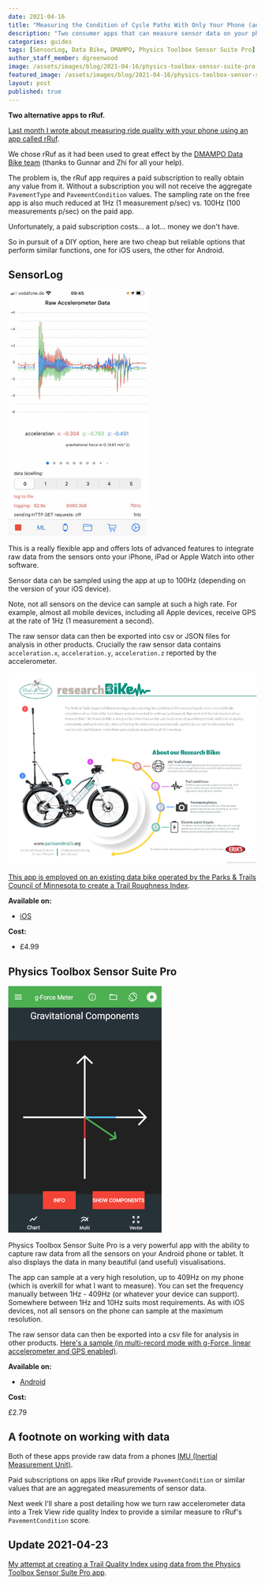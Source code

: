 ```yaml
---
date: 2021-04-16
title: "Measuring the Condition of Cycle Paths With Only Your Phone (an update)"
description: "Two consumer apps that can measure sensor data on your phone to record ride quality."
categories: guides
tags: [SensorLog, Data Bike, DMAMPO, Physics Toolbox Sensor Suite Pro]
author_staff_member: dgreenwood
image: /assets/images/blog/2021-04-16/physics-toolbox-sensor-suite-pro-meta.jpeg
featured_image: /assets/images/blog/2021-04-16/physics-toolbox-sensor-suite-pro-sm.jpeg
layout: post
published: true
---
```


**Two alternative apps to rRuf.**

[Last month I wrote about measuring ride quality with your phone using an app called rRuf](/blog/2021/measuring-condition-cycle-paths-phone).

We chose rRuf as it had been used to great effect by the [DMAMPO Data Bike team](https://dmampo.org/data-bike/) (thanks to Gunnar and Zhi for all your help).

The problem is, the rRuf app requires a paid subscription to really obtain any value from it. Without a subscription you will not receive the aggregate `PavementType` and `PavementCondition` values. The sampling rate on the free app is also much reduced at 1Hz (1 measurement p/sec) vs. 100Hz (100 measurements p/sec) on the paid app.

Unfortunately, a paid subscription costs... a lot... money we don't have.

So in pursuit of a DIY option, here are two cheap but reliable options that perform similar functions, one for iOS users, the other for Android.

## SensorLog

<img class="img-fluid" src="/assets/images/blog/2021-04-16/sensorlog.jpeg" alt="SensorLog iOS app" title="SensorLog iOS app" />

This is a really flexible app and offers lots of advanced features to integrate raw data from the sensors onto your iPhone, iPad or Apple Watch into other software. 

Sensor data can be sampled using the app at up to 100Hz (depending on the version of your iOS device).

Note, not all sensors on the device can sample at such a high rate. For example, almost all mobile devices, including all Apple devices, receive GPS at the rate of 1Hz (1 measurement a second).

The raw sensor data can then be exported into csv or JSON files for analysis in other products. Crucially the raw sensor data contains `acceleration.x`, `acceleration.y`, `acceleration.z` reported by the accelerometer.


<img class="img-fluid" src="/assets/images/blog/2021-04-16/ResearchBikeInfographic-sm.jpeg" alt="Minnesota Research Bike" title="Minnesota Research Bike" />

[This app is employed on an existing data bike operated by the Parks & Trails Council of Minnesota to create a Trail Roughness Index](https://www.parksandtrails.org/2018/07/31/researchbike-adventure-underway/).

**Available on:**

* [iOS](https://apps.apple.com/gb/app/sensorlog/id388014573)

**Cost:**

* £4.99

## Physics Toolbox Sensor Suite Pro

<img class="img-fluid" src="/assets/images/blog/2021-04-16/Physics-Toolbox-Accelerometer-app.png" alt="Physics Toolbox Accelerometer app" title="Physics Toolbox Accelerometer app" />

Physics Toolbox Sensor Suite Pro is a very powerful app with the ability to capture raw data from all the sensors on your Android phone or tablet. It also displays the data in many beautiful (and useful) visualisations.

The app can sample at a very high resolution, up to 409Hz on my phone (which is overkill for what I want to measure). You can set the frequency manually between 1Hz - 409Hz (or whatever your device can support). Somewhere between 1Hz and 10Hz suits most requirements. As with iOS devices, not all sensors on the phone can sample at the maximum resolution.

The raw sensor data can then be exported into a csv file for analysis in other products. [Here's a sample (in multi-record mode with g-Force, linear accelerometer and GPS enabled)](https://docs.google.com/spreadsheets/d/1IkbSO9RulsnjQ96o9nOZjmstZ1gmCnF9bo5q22K5ASQ/edit#gid=1315472714).

**Available on:**

* [Android](https://play.google.com/store/apps/details?id=net.vieyrasoftware.physicstoolboxsuitepro&hl=en_GB&gl=US)

**Cost:**

£2.79

## A footnote on working with data

Both of these apps provide raw data from a phones [IMU (Inertial Measurement Unit)](/blog/2020/360-camera-sensors-imu-accelerometer-gyroscope-magnetometer).

Paid subscriptions on apps like rRuf provide `PavementCondition` or similar values that are an aggregated measurements of sensor data.

Next week I'll share a post detailing how we turn raw accelerometer data into a Trek View ride quality Index to provide a similar measure to rRuf's `PavementCondition` score.

## Update 2021-04-23

[My attempt at creating a Trail Quality Index using data from the Physics Toolbox Sensor Suite Pro app](/blog/2021/trek-view-ride-quality-index).